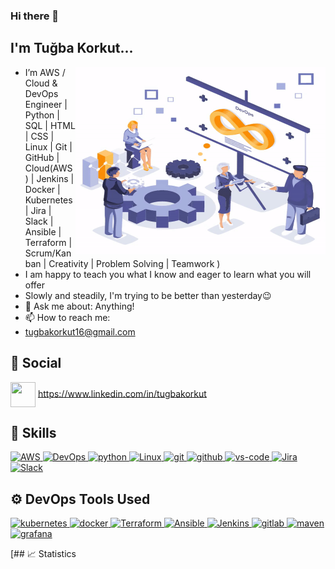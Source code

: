 ### Hi there 👋


<!--
**arslantobe/arslantobe** is a ✨ _special_ ✨ repository because its `README.md` (this file) appears on your GitHub profile.

Here are some ideas to get you started:

- 🔭 I’m currently working on ...
- 🌱 I’m currently learning ...
- 👯 I’m looking to collaborate on ...
- 🤔 I’m looking for help with ...
- 💬 Ask me about ...
- 📫 How to reach me: ...
- 😄 Pronouns: ...
- ⚡ Fun fact: ...
-->





<h2>I'm Tuğba Korkut... </h2>

 <img align="right" alt="GIF" src="https://github.com/tugbakorkut16/tugbakorkut16/blob/master/devops-services.gif?raw=true" width="400" height="300" />

 


-  I’m  AWS  / Cloud & DevOps Engineer | Python | SQL | HTML | CSS | Linux | Git | GitHub | Cloud(AWS) | Jenkins | Docker | Kubernetes | Jira | Slack | Ansible | Terraform | Scrum/Kanban | Creativity | Problem Solving | Teamwork )
-  I am happy to teach you what I know and eager to learn what you will offer
-  Slowly and steadily, I'm trying to be better than yesterday😉
- 💬  Ask me about: Anything!
- 📫  How to reach me: 
-  tugbakorkut16@gmail.com

## :woman: Social 

<a href="http://linkedin.com/in/tugbakorkut" target="blank"><img align="center" src="https://cdn2.iconfinder.com/data/icons/social-media-2285/512/1_Linkedin_unofficial_colored_svg-512.png" alt="" height="40" width="40" /></a>
https://www.linkedin.com/in/tugbakorkut
## 🚴 Skills
<p>
<a href="#" target="_blank"> <img src="https://www.vectorlogo.zone/logos/amazon_aws/amazon_aws-ar21.svg" alt="AWS" width="70" height="48"/> </a> 
<a href="#" target="_blank"> <img src="https://w7.pngwing.com/pngs/659/158/png-transparent-devops-business-process-software-development-process-implementation-business-text-people-logo.png" alt="DevOps" height="40"/> </a> 
<a href="#" target="_blank"> <img src="https://www.vectorlogo.zone/logos/python/python-horizontal.svg" alt="python"  height="40"/> </a> 
<!-- <a href="#" target="_blank"> <img src="https://www.vectorlogo.zone/logos/java/java-ar21.svg" alt="Java"  height="48"/> </a> -->
<a href="#" target="_blank"> <img src="https://www.vectorlogo.zone/logos/linux/linux-ar21.svg" alt="Linux"  height="40"/> </a> 
<a href="#" target="_blank"> <img src="https://www.vectorlogo.zone/logos/git-scm/git-scm-ar21.svg" alt="git"  height="40"/> </a> 
<a href="#" target="_blank"> <img src="https://1000logos.net/wp-content/uploads/2021/05/GitHub-logo.png" alt="github" height="40"/> </a>
<a href="#" target="_blank"> <img src="https://www.vectorlogo.zone/logos/visualstudio_code/visualstudio_code-ar21.svg" alt="vs-code" height="48"/> </a>
<a href="https://www.atlassian.com/" target="_blank"> <img src="https://www.vectorlogo.zone/logos/atlassian_jira/atlassian_jira-ar21.svg" alt="Jira"  height="48"/> </a>
<!-- <a href="#" target="_blank"> <img src="https://www.vectorlogo.zone/logos/w3_html5/w3_html5-ar21.svg" alt="html" height="48"/> </a>
<a href="#" target="_blank"> <img src="https://www.vectorlogo.zone/logos/w3_css/w3_css-ar21.svg" alt="css" height="48"/> </a> -->
<a href="#" target="_blank"> <img src="https://www.vectorlogo.zone/logos/slack/slack-ar21.svg" alt="Slack" height="40"/> </a> 

</p>

## ⚙ DevOps Tools Used

<a href="https://kubernetes.io/" target="_blank"> <img src="https://www.vectorlogo.zone/logos/kubernetes/kubernetes-ar21.svg" alt="kubernetes" height="52"/> </a>
<a href="https://www.docker.com/" target="_blank"> <img src="https://www.vectorlogo.zone/logos/docker/docker-ar21.svg" alt="docker" height="48"/> </a>
<a href="https://www.terraform.io/" target="_blank"> <img src="https://www.vectorlogo.zone/logos/terraformio/terraformio-ar21.svg" alt="Terraform" height="46"/> </a>
<a href="https://www.ansible.com/" target="_blank"> <img src="https://www.vectorlogo.zone/logos/ansible/ansible-ar21.svg" alt="Ansible" height="48"/> </a>
<a href="https://www.jenkins.io/" target="blank"> <img src="https://www.vectorlogo.zone/logos/jenkins/jenkins-ar21.svg" alt="Jenkins" height="46" /> </a>
<a href="https://gitlab.com/arslantobe" target="_blank"> <img src="https://www.vectorlogo.zone/logos/gitlab/gitlab-ar21.svg" alt="gitlab" height="48"/> </a>
<a href="https://maven.apache.org/" target="blank"> <img src="https://miro.medium.com/max/1400/1*vBaeAw41XveYAWI7_mqGxg.jpeg" alt="maven" height="38"  /> </a>
<a href="#" target="blank"> <img src="https://miro.medium.com/max/640/1*R0ltLPWJRdzgGf5mzQgOwQ.webp" alt="grafana" height="52"  /> </a>

[## 📈 Statistics
<!-- <p align="center">
<img src="https://github-readme-stats.vercel.app/api?username=tugbakorkut16&theme=chartreuse-dark&show_icons=true" alt="my github status" width="49%" />&nbsp;
<img src="https://github-readme-streak-stats.herokuapp.com/?user=tugbakorkut16&theme=chartreuse-dark&show_icons=true" alt="my commit status" width="49%" /> </p>
<p align="center"> <img src="https://github-readme-stats.vercel.app/api/top-langs/?username=tugbakorkut16&theme=chartreuse-dark&layout=compact" alt="languages" width="50%" > </p>](url)  -->
<!---
**tugbakorkut16/tugbakorkut16** is a ✨ special ✨ repository because its `README.md` (this file) appears on your GitHub profile.

